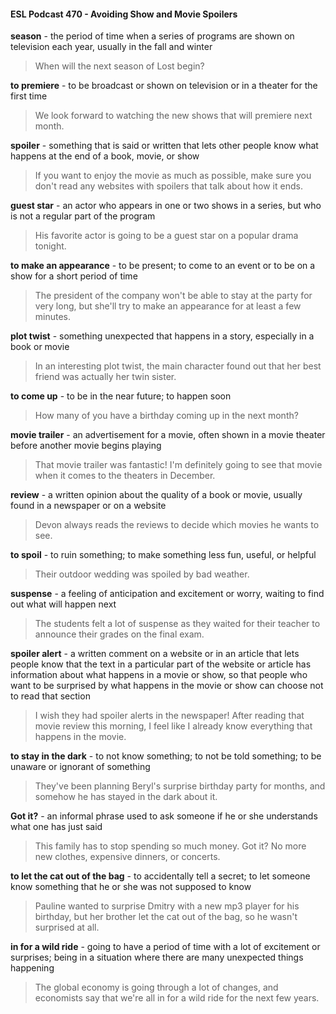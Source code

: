 #### ESL Podcast 470 - Avoiding Show and Movie  Spoilers

**season** - the period of time when a series of programs are shown on television
each year, usually in the fall and winter

> When will the next season of Lost begin?

**to premiere** - to be broadcast or shown on television or in a theater for the first
time

> We look forward to watching the new shows that will premiere next month.

**spoiler** - something that is said or written that lets other people know what
happens at the end of a book, movie, or show

> If you want to enjoy the movie as much as possible, make sure you don't read
any websites with spoilers that talk about how it ends.

**guest star** - an actor who appears in one or two shows in a series, but who is
not a regular part of the program

> His favorite actor is going to be a guest star on a popular drama tonight.

**to make an appearance** - to be present; to come to an event or to be on a show
for a short period of time

> The president of the company won't be able to stay at the party for very long,
but she'll try to make an appearance for at least a few minutes.

**plot twist** - something unexpected that happens in a story, especially in a book
or movie

> In an interesting plot twist, the main character found out that her best friend was
actually her twin sister.

**to come up** - to be in the near future; to happen soon

> How many of you have a birthday coming up in the next month?

**movie trailer** - an advertisement for a movie, often shown in a movie theater
before another movie begins playing

> That movie trailer was fantastic! I'm definitely going to see that movie when it
comes to the theaters in December.

**review** - a written opinion about the quality of a book or movie, usually found in a
newspaper or on a website

> Devon always reads the reviews to decide which movies he wants to see.

**to spoil** - to ruin something; to make something less fun, useful, or helpful

> Their outdoor wedding was spoiled by bad weather.

**suspense** - a feeling of anticipation and excitement or worry, waiting to find out
what will happen next

> The students felt a lot of suspense as they waited for their teacher to announce
their grades on the final exam.

**spoiler alert** - a written comment on a website or in an article that lets people
know that the text in a particular part of the website or article has information
about what happens in a movie or show, so that people who want to be surprised
by what happens in the movie or show can choose not to read that section

> I wish they had spoiler alerts in the newspaper! After reading that movie review
this morning, I feel like I already know everything that happens in the movie.

**to stay in the dark** - to not know something; to not be told something; to be
unaware or ignorant of something

> They've been planning Beryl's surprise birthday party for months, and somehow
he has stayed in the dark about it.

**Got it?** - an informal phrase used to ask someone if he or she understands what
one has just said

> This family has to stop spending so much money. Got it? No more new
clothes, expensive dinners, or concerts.

**to let the cat out of the bag** - to accidentally tell a secret; to let someone know
something that he or she was not supposed to know

> Pauline wanted to surprise Dmitry with a new mp3 player for his birthday, but
her brother let the cat out of the bag, so he wasn't surprised at all.

**in for a wild ride** - going to have a period of time with a lot of excitement or
surprises; being in a situation where there are many unexpected things
happening

> The global economy is going through a lot of changes, and economists say that
we're all in for a wild ride for the next few years.

